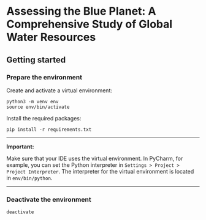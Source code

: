 # Assessing the Blue Planet: A Comprehensive Study of Global Water Resources

## Getting started

### Prepare the environment

Create and activate a virtual environment:

```
python3 -m venv env
source env/bin/activate
```

Install the required packages:

```
pip install -r requirements.txt
```

---

**Important:**

Make sure that your IDE uses the virtual environment.
In PyCharm, for example, you can set the Python interpreter in `Settings > Project > Project Interpreter`.
The interpreter for the virtual environment is located in `env/bin/python`.

---

### Deactivate the environment

```
deactivate
```
